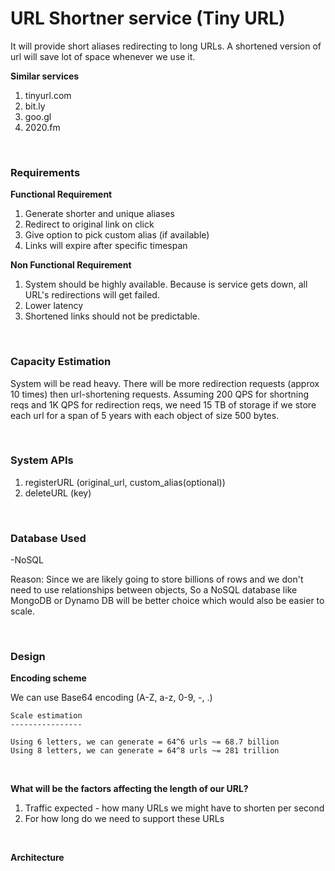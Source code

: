 
# URL Shortner service (Tiny URL)
It will provide short aliases redirecting to long URLs. A shortened version of url will save lot of space whenever we use it.


**Similar services**
1. tinyurl.com
2. bit.ly
3. goo.gl
4. 2020.fm

<br>

### Requirements

**Functional Requirement**
1. Generate shorter and unique aliases
2. Redirect to original link on click
3. Give option to pick custom alias (if available)
4. Links will expire after specific timespan


**Non Functional Requirement**
1. System should be highly available. Because is service gets down, all URL's redirections will get failed.
2. Lower latency
3. Shortened links should not be predictable.

<br> 

### Capacity Estimation

System will be read heavy. There will be more redirection requests (approx 10 times) then url-shortening requests. Assuming 200 QPS for shortning reqs and 1K QPS for redirection reqs, we need 15 TB of storage if we store each url for a span of 5 years with each object of size 500 bytes.

<br>

### System APIs

1. registerURL (original_url, custom_alias(optional))
2. deleteURL (key)

<br>

### Database Used

-NoSQL

Reason: Since we are likely going to store billions of rows and we don't need to use relationships between objects, So a NoSQL database like MongoDB or Dynamo DB will be better choice which would also be easier to scale. 

<br>

### Design

**Encoding scheme**

We can use Base64 encoding (A-Z, a-z, 0-9, -, .)

```
Scale estimation
----------------

Using 6 letters, we can generate = 64^6 urls ~= 68.7 billion
Using 8 letters, we can generate = 64^8 urls ~= 281 trillion
```

<br>

**What will be the factors affecting the length of our URL?**
1. Traffic expected - how many URLs we might have to shorten per second
2. For how long do we need to support these URLs

<br>

**Architecture**



